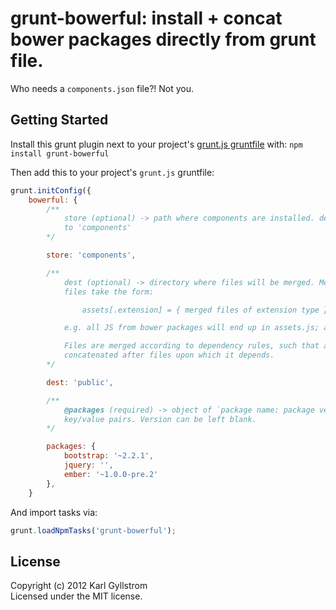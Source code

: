 # grunt-bowerful: install + concat bower packages directly from grunt file.

Who needs a `components.json` file?! Not you.

## Getting Started

Install this grunt plugin next to your project's [grunt.js gruntfile][getting_started] with: `npm install grunt-bowerful`

Then add this to your project's `grunt.js` gruntfile:

```js
grunt.initConfig({
    bowerful: {
        /**
            store (optional) -> path where components are installed. defaults
            to 'components'
        */

        store: 'components',

        /**
            dest (optional) -> directory where files will be merged. Merged
            files take the form:

                assets[.extension] = { merged files of extension type }

            e.g. all JS from bower packages will end up in assets.js; all css in assets.css

            Files are merged according to dependency rules, such that a file is
            concatenated after files upon which it depends.
        */

        dest: 'public',

        /**
            @packages (required) -> object of `package name: package version`
            key/value pairs. Version can be left blank.
        */

        packages: {
            bootstrap: '~2.2.1',
            jquery: '',
            ember: '~1.0.0-pre.2'
        },
    }
```

And import tasks via:

```js
grunt.loadNpmTasks('grunt-bowerful');
```

[grunt]: http://gruntjs.com/
[getting_started]: https://github.com/gruntjs/grunt/blob/master/docs/getting_started.md

## License
Copyright (c) 2012 Karl Gyllstrom  
Licensed under the MIT license.
